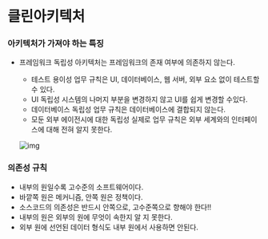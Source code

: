# 클린아키텍처



### 아키텍처가 가져야 하는 특징

* 프레임워크 독립성
  	아키텍처는 프레임워크의 존재 여부에 의존하지 않는다.

  * 테스트 용이성
    업무 규칙은 UI, 데이터베이스, 웹 서버, 외부 요소 없이 테스트할 수 있다.
  * UI 독립성
    시스템의 나머지 부분을 변경하지 않고 UI를 쉽게 변경할 수있다.
  * 데이터베이스 독립성
    업무 규칙은 데이터베이스에 결합되지 않는다.
  * 모둔 외부 에이전시에 대한 독립성
    실제로 업무 규칙은 외부 세계와의 인터페이스에 대해 전혀 알지 못한다.

  

  

  ![img](https://velog.velcdn.com/images/hellojihyoung/post/3702c8ec-2093-4e1f-95b7-74d0638639d8/image.png)

### 의존성 규칙

* 내부의 원일수록 고수준의 소프트웨어이다.
* 바깥쪽 원은 메커니즘, 안쪽 원은 정책이다.
* 소스코드의 의존성은 반드시 안쪽으로, 고수준쪽으로 향해야 한다!!
* 내부의 원은 외부의 원에 무엇이 속한지 알 지 못한다.
* 외부 원에 선언된 데이터 형식도 내부 원에서 사용하면 안된다.

